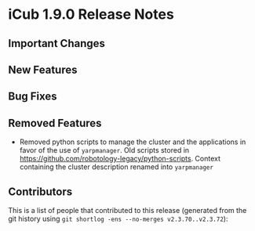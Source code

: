 iCub 1.9.0 Release Notes
========================

Important Changes
-----------------


New Features
------------


Bug Fixes
---------


Removed Features
----------------

* Removed python scripts to manage the cluster and the applications
  in favor of the use of `yarpmanager`. Old scripts stored in https://github.com/robotology-legacy/python-scripts.
  Context containing the cluster description renamed into `yarpmanager`



Contributors
------------

This is a list of people that contributed to this release (generated from the
git history using `git shortlog -ens --no-merges v2.3.70..v2.3.72`):

```
```
